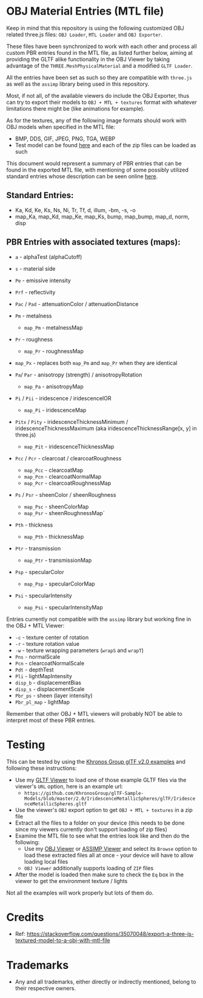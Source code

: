 # OBJ Material Entries (MTL file)

Keep in mind that this repository is using the following customized OBJ related three.js files: `OBJ Loader`, `MTL Loader` and `OBJ Exporter`.

These files have been synchronized to work with each other and process all custom PBR entries found in the MTL file, as listed further below, aiming at providing the GLTF alike functionality in the OBJ Viewer by taking advantage of the `THREE.MeshPhysicalMaterial` and a modified `GLTF Loader`.

All the entries have been set as such so they are compatible with `three.js` as well as the `assimp` library being used in this repository.

Most, if not all, of the available viewers do include the OBJ Exporter, thus can try to export their models to `OBJ + MTL + textures` format with whatever limitations there might be (like animations for example).

As for the textures, any of the following image formats should work with OBJ models when specified in the MTL file:
  - BMP, DDS, GIF, JPEG, PNG, TGA, WEBP
  - Test model can be found [here](https://github.com/GitHubDragonFly/GitHubDragonFly.github.io/tree/main/viewers/examples/cerberus) and each of the zip files can be loaded as such

This document would represent a summary of PBR entries that can be found in the exported MTL file, with mentioning of some possibly utilized standard entries whose description can be seen online [here](https://paulbourke.net/dataformats/mtl/).

## Standard Entries:

 - Ka, Kd, Ke, Ks, Ns, Ni, Tr, Tf, d, illum, -bm, -s, -o
 - map_Ka, map_Kd, map_Ke, map_Ks, bump, map_bump, map_d, norm, disp

## PBR Entries with associated textures (maps):

 - `a` - alphaTest (alphaCutoff)
 - `s` - material side
 - `Pe` - emissive intensity
 - `Prf` - reflectivity
 - `Pac` / `Pad` - attenuationColor / attenuationDistance

 - `Pm` - metalness
   - `map_Pm` - metalnessMap
 - `Pr` - roughness
   - `map_Pr` - roughnessMap
 - `map_Px` - replaces both `map_Pm` and `map_Pr` when they are identical

 - `Pa`/ `Par` - anisotropy (strength) / anisotropyRotation
   - `map_Pa` - anisotropyMap

 - `Pi` / `Pii` - iridescence / iridescenceIOR
   - `map_Pi` - iridescenceMap
 - `Pitx` / `Pity` - iridescenceThicknessMinimum / iridescenceThicknessMaximum (aka iridescenceThicknessRange[x, y] in three.js)
   - `map_Pit` - iridescenceThicknessMap

 - `Pcc` / `Pcr` - clearcoat / clearcoatRoughness
   - `map_Pcc` - clearcoatMap
   - `map_Pcn` - clearcoatNormalMap
   - `map_Pcr` - clearcoatRoughnessMap

 - `Ps` / `Psr` - sheenColor / sheenRoughness
   - `map_Psc` - sheenColorMap
   - `map_Psr` - sheenRoughnessMap`

 - `Pth` - thickness
   - `map_Pth` - thicknessMap

 - `Ptr` - transmission
   - `map_Ptr` - transmissionMap

 - `Psp` - specularColor
   - `map_Psp` - specularColorMap

 - `Psi` - specularIntensity
   - `map_Psi` - specularIntensityMap

Entries currently not compatible with the `assimp` library but working fine in the OBJ + MTL Viewer:

 - `-c` - texture center of rotation
 - `-r` - texture rotation value
 - `-w` - texture wrapping parameters (`wrapS` and `wrapT`)
 - `Pns` - normalScale
 - `Pcn` - clearcoatNormalScale
 - `Pdt` - depthTest
 - `Pli` - lightMapIntensity
 - `disp_b` - displacementBias
 - `disp_s` - displacementScale
 - `Pbr_ps` - sheen (layer intensity)
 - `Pbr_pl_map` - lightMap

Remember that other OBJ + MTL viewers will probably NOT be able to interpret most of these PBR entries.

# Testing

This can be tested by using the [Khronos Group glTF v2.0 examples](https://github.-com/KhronosGroup/glTF-Sample-Models/tree/master/2.0) and following these instructions:

 - Use my [GLTF Viewer](https://githubdragonfly.github.io/viewers/templates/GLTF%20Viewer.html) to load one of those example GLTF files via the viewer's `URL` option, here is an example url:
   - `https://github.com/KhronosGroup/glTF-Sample-Models/blob/master/2.0/IridescenceMetallicSpheres/glTF/IridescenceMetallicSpheres.gltf`
 - Use the viewer's `OBJ` export option to get `OBJ + MTL + textures` in a zip file
 - Extract all the files to a folder on your device (this needs to be done since my viewers currently don't support loading of zip files)
 - Examine the MTL file to see what the entries look like and then do the following:
   - Use my [OBJ Viewer](https://githubdragonfly.github.io/viewers/templates/ASSIMP%20Viewer.html) or [ASSIMP Viewer](https://githubdragonfly.github.io/viewers/templates/ASSIMP%20Viewer.html) and select its `Browse` option to load these extracted files all at once - your device will have to allow loading local files
   - `OBJ Viewer` additionally supports loading of `ZIP` files
 - After the model is loaded then make sure to check the `Eq` box in the viewer to get the environment texture / lights

Not all the examples will work properly but lots of them do.

# Credits

 - Ref: https://stackoverflow.com/questions/35070048/export-a-three-js-textured-model-to-a-obj-with-mtl-file

# Trademarks

 - Any and all trademarks, either directly or indirectly mentioned, belong to their respective owners.
